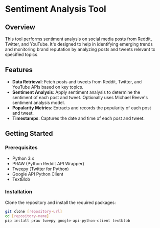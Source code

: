 # Sentiment Analysis Tool

## Overview
This tool performs sentiment analysis on social media posts from Reddit, Twitter, and YouTube. It's designed to help in identifying emerging trends and monitoring brand reputation by analyzing posts and tweets relevant to specified topics.

## Features
- **Data Retrieval**: Fetch posts and tweets from Reddit, Twitter, and YouTube APIs based on key topics.
- **Sentiment Analysis**: Apply sentiment analysis to determine the sentiment of each post and tweet. Optionally uses Michael Reeve's sentiment analysis model.
- **Popularity Metrics**: Extracts and records the popularity of each post and tweet.
- **Timestamps**: Captures the date and time of each post and tweet.

## Getting Started

### Prerequisites
- Python 3.x
- PRAW (Python Reddit API Wrapper)
- Tweepy (Twitter for Python)
- Google API Python Client
- TextBlob

### Installation
Clone the repository and install the required packages:
```bash
git clone [repository-url]
cd [repository-name]
pip install praw tweepy google-api-python-client textblob
